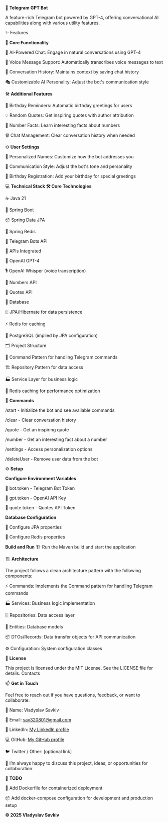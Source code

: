 🤖 <b>Telegram GPT Bot </b>

A feature-rich Telegram bot powered by GPT-4, offering conversational AI capabilities along with various utility features.

✨ Features

💬 <b>Core Functionality</b>

🤖 AI-Powered Chat: Engage in natural conversations using GPT-4

🎤 Voice Message Support: Automatically transcribes voice messages to text

💾 Conversation History: Maintains context by saving chat history

🎭 Customizable AI Personality: Adjust the bot's communication style

🛠 <b>Additional Features</b>

🎂 Birthday Reminders: Automatic birthday greetings for users

💡 Random Quotes: Get inspiring quotes with author attribution

🔢 Number Facts: Learn interesting facts about numbers

🗑️ Chat Management: Clear conversation history when needed

⚙️ <b>User Settings</b>

👤 Personalized Names: Customize how the bot addresses you

🎨 Communication Style: Adjust the bot's tone and personality

📅 Birthday Registration: Add your birthday for special greetings

💻 <b>Technical Stack 🛠 Core Technologies</b>

☕ Java 21

🌱 Spring Boot

📦 Spring Data JPA

🧩 Spring Redis

📡 Telegram Bots API

🔗 APIs Integrated

🤖 OpenAI GPT-4

🎙 OpenAI Whisper (voice transcription)

🔢 Numbers API

💬 Quotes API

💾 Database

🗄 JPA/Hibernate for data persistence

⚡ Redis for caching

🐘 PostgreSQL (implied by JPA configuration)

🗂 Project Structure

📜 Command Pattern for handling Telegram commands

🏗 Repository Pattern for data access

🏭 Service Layer for business logic

🧩 Redis caching for performance optimization

📜 <b>Commands</b>

/start - Initialize the bot and see available commands

/clear - Clear conversation history

/quote - Get an inspiring quote

/number - Get an interesting fact about a number

/settings - Access personalization options

/deleteUser - Remove user data from the bot

⚙️ <b>Setup</b>

<b>Configure Environment Variables</b>

🔑 bot.token - Telegram Bot Token

🔑 gpt.token - OpenAI API Key

🔑 quote.token - Quotes API Token

<b>Database Configuration</b>

📝 Configure JPA properties

📝 Configure Redis properties

<b>Build and Run</b>
🏗 Run the Maven build and start the application

🏗 <b>Architecture</b>

The project follows a clean architecture pattern with the following components:

⚡ Commands: Implements the Command pattern for handling Telegram commands

🏭 Services: Business logic implementation

🗄 Repositories: Data access layer

🧩 Entities: Database models

📦 DTOs/Records: Data transfer objects for API communication

⚙️ Configuration: System configuration classes

📄 <b>License</b>

This project is licensed under the MIT License. See the LICENSE file for details.
Contacts

📫 <b>Get in Touch</b>

Feel free to reach out if you have questions, feedback, or want to collaborate:

👤 Name: Vladyslav Savkiv

📧 Email: sav320801@gmail.com

🔗 LinkedIn: [My LinkedIn profile](https://www.linkedin.com/in/vladyslav-savkiv/)

💻 GitHub: [My GitHub profile](https://github.com/s1zyy)

🐦 Twitter / Other: [optional link]

💬 I’m always happy to discuss this project, ideas, or opportunities for collaboration.

📝 <b>TODO</b>

🐳 Add Dockerfile for containerized deployment

📦 Add docker-compose configuration for development and production setup

<b>© 2025 Vladyslav Savkiv</b>